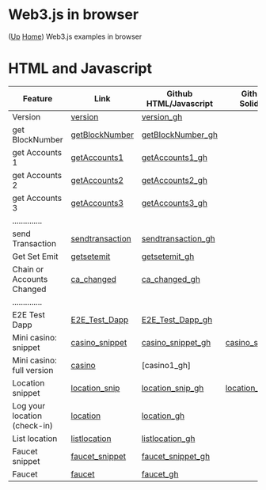 # Web3.js in browser  <!-- omit in toc --> 
([Up](..) [Home](..\..))
Web3.js examples in browser

# HTML and Javascript
  
| Feature                       | Link                  | Github HTML/Javascript     | Github Solidity
| ---------                     | -------               | -----------                | ------------------
| Version                       | [version]             | [version_gh]
| get BlockNumber               | [getBlockNumber]      | [getBlockNumber_gh]
| get Accounts 1                | [getAccounts1]        | [getAccounts1_gh]
| get Accounts 2                | [getAccounts2]        | [getAccounts2_gh]
| get Accounts 3                | [getAccounts3]        | [getAccounts3_gh]
| ..............
| send Transaction              | [sendtransaction]     | [sendtransaction_gh]
| Get Set Emit                  | [getsetemit]          | [getsetemit_gh]
| Chain or Accounts Changed     | [ca_changed]          | [ca_changed_gh]
| ..............   
| E2E Test Dapp                 | [E2E_Test_Dapp]       | [E2E_Test_Dapp_gh]
| Mini casino: snippet          | [casino_snippet]      | [casino_snippet_gh]       | [casino_sol_gh]
| Mini casino: full version     | [casino]              | [casino1_gh]              
| Location snippet              | [location_snip]       | [location_snip_gh]        | [location_sol_gh]  
| Log your location (check-in)  | [location]            | [location_gh]             
| List location                 | [listlocation]        | [listlocation_gh]         
| Faucet snippet                | [faucet_snippet]      | [faucet_snippet_gh]
| Faucet                        | [faucet]              | [faucet_gh]

[location]:          http://web3examples.com/location
[location_gh]:       https://github.com/web3examples/location
[location_sol_gh]:   https://github.com/web3examples/location/blob/master/truffle/contracts/DistanceHHS.sol
[location_snip]:     https://web3examples.com/ethereum/web3js_browser/location_snippet.html
[location_snip_gh]:  https://github.com/web3examples/ethereum/blob/master/web3js_browser/location_snippet.html
[listlocation]:      http://web3examples.com/location/listlocation.html
[listlocation_gh]:   https://github.com/web3examples/location/blob/master/listlocation.html


[casino]:            http://web3examples.com/ethereum/casino/
[casino_gh]:         https://github.com/web3examples/ethereum/tree/master/casino
[casino_sol_gh]:     https://github.com/web3examples/ethereum/blob/master/solidity_examples/Casino.sol
[casino_snippet]:    https://web3examples.com/ethereum/web3js_browser/casino_snippet.html
[casino_snippet_gh]: https://github.com/web3examples/ethereum/blob/master/web3js_browser/casino_snippet.html


[faucet]:            https://web3examples.com/ethereum/faucet
[faucet_gh]:         https://github.com/web3examples/ethereum/blob/master/faucet/index.html
[faucet_snippet]:    https://web3examples.com/ethereum/web3js_browser/faucet_snippet.html
[faucet_snippet_gh]: https://github.com/web3examples/ethereum/blob/master/web3js_browser/faucet_snippet.html

[version]:           https://web3examples.com/ethereum/web3js_browser/version.html

[getBlockNumber]:    https://web3examples.com/ethereum/web3js_browser/getBlockNumber.html
[getAccounts1]:      https://web3examples.com/ethereum/web3js_browser/getaccounts1.html
[getAccounts2]:      https://web3examples.com/ethereum/web3js_browser/getaccounts2.html
[getAccounts3]:      https://web3examples.com/ethereum/web3js_browser/getaccounts3.html
[ca_changed]:        https://web3examples.com/ethereum/web3js_browser/ChainOrAccountsChanged.html

[sendtransaction]:   https://web3examples.com/ethereum/web3js_browser/sendtransaction.html
[E2E_Test_Dapp]:     https://metamask.github.io/test-dapp




[getsetemit]:        https://web3examples.com/ethereum/web3js_browser/getsetemit.html


[version_gh]:            https://github.com/web3examples/ethereum/blob/master/web3js_browser/version.html

[getBlockNumber_gh]:     https://github.com/web3examples/ethereum/blob/master/web3js_browser/getBlockNumber.html
[getAccounts1_gh]:       https://github.com/web3examples/ethereum/blob/master/web3js_browser/getaccounts1.html
[getAccounts2_gh]:       https://github.com/web3examples/ethereum/blob/master/web3js_browser/getaccounts2.html
[getAccounts3_gh]:       https://github.com/web3examples/ethereum/blob/master/web3js_browser/getaccounts3.html
[sendtransaction_gh]:    https://github.com/web3examples/ethereum/blob/master/web3js_browser/sendtransaction.html
[ca_changed_gh]:         https://github.com/web3examples/ethereum/blob/master/web3js_browser/ChainOrAccountsChanged.html

[E2E_Test_Dapp_gh]:      https://github.com/MetaMask/test-dapp/blob/master/src/index.js






[getsetemit_gh]:         https://github.com/web3examples/ethereum/blob/master/web3js_browser/getsetemit.html

  
